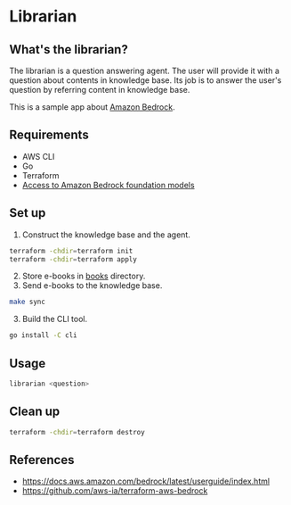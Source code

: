 # Librarian

## What's the librarian?

The librarian is a question answering agent. The user will provide it with a question about contents in knowledge base. Its job is to answer the user's question by referring content in knowledge base.

This is a sample app about [Amazon Bedrock](https://aws.amazon.com/bedrock/).

## Requirements

- AWS CLI
- Go
- Terraform
- [Access to Amazon Bedrock foundation models](https://docs.aws.amazon.com/bedrock/latest/userguide/model-access-modify.html)

## Set up

1. Construct the knowledge base and the agent.

```bash
terraform -chdir=terraform init
terraform -chdir=terraform apply
```

2. Store e-books in [books](./books/) directory.
3. Send e-books to the knowledge base.

```bash
make sync
```

3. Build the CLI tool.

```bash
go install -C cli
```

## Usage

```bash
librarian <question>
```

## Clean up

```bash
terraform -chdir=terraform destroy
```

## References

- https://docs.aws.amazon.com/bedrock/latest/userguide/index.html
- https://github.com/aws-ia/terraform-aws-bedrock
